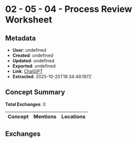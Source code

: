 # **02 - 05 - 04 - Process Review Worksheet**

## Metadata

- **User**: undefined
- **Created**: undefined
- **Updated**: undefined
- **Exported**: undefined
- **Link**: [ChatGPT](undefined)
- **Extracted**: 2025-10-25T18:34:49.197Z

## Concept Summary

**Total Exchanges**: 0

| Concept | Mentions | Locations |
|---------|----------|----------|

## Exchanges

